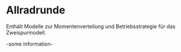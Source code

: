 # Allradrunde
Enthält Modelle zur Momentenverteilung und Betriebsstrategie für das Zweispurmodell.

-some information-
